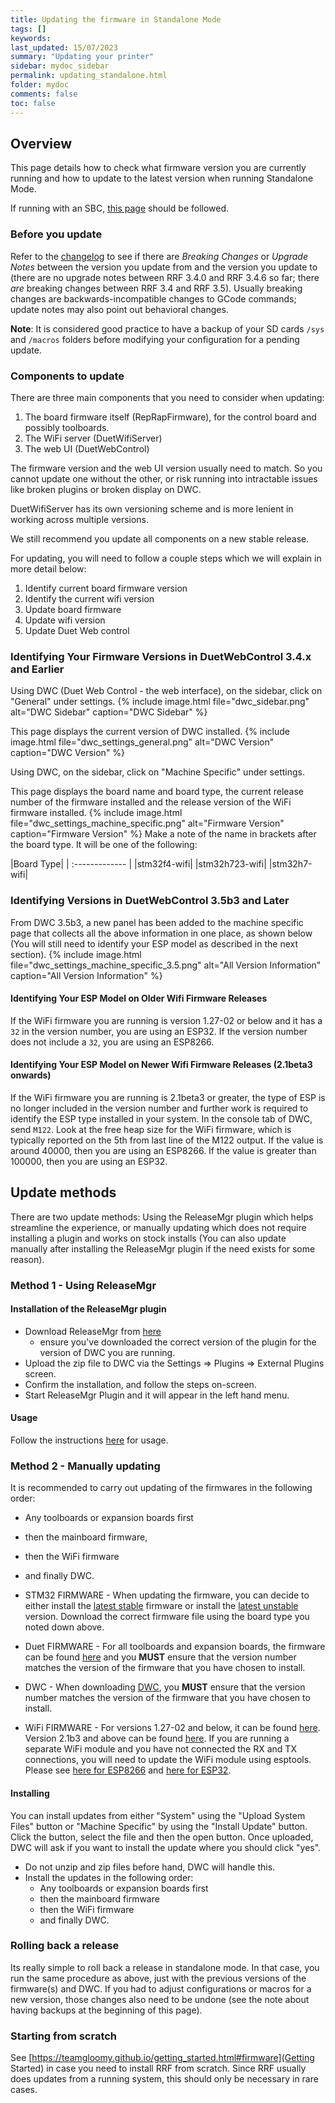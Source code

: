 ```yaml
---
title: Updating the firmware in Standalone Mode
tags: []
keywords: 
last_updated: 15/07/2023
summary: "Updating your printer"
sidebar: mydoc_sidebar
permalink: updating_standalone.html
folder: mydoc
comments: false
toc: false
---
```


## Overview

This page details how to check what firmware version you are currently running
and how to update to the latest version when running Standalone Mode.

If running with an SBC, [this page](./stm32_sbc.html) should be followed.  

### Before you update

Refer to the
[changelog](https://github.com/Duet3D/RepRapFirmware/wiki/Changelog-RRF-3.x) to
see if there are _Breaking Changes_ or _Upgrade Notes_ between the version you
update from and the version you update to (there are no upgrade notes between
RRF 3.4.0 and RRF 3.4.6 so far; there _are_ breaking changes between RRF 3.4
and RRF 3.5). Usually breaking changes are backwards-incompatible changes to
GCode commands; update notes may also point out behavioral changes.

**Note**: It is considered good practice to have a backup of your SD cards
`/sys` and `/macros` folders before modifying your configuration for a pending
update.

### Components to update

There are three main components that you need to consider when updating:

 1. The board firmware itself (RepRapFirmware), for the control board and
    possibly toolboards.
 2. The WiFi server (DuetWifiServer)
 3. The web UI (DuetWebControl)

The firmware version and the web UI version usually need to match. So you
cannot update one without the other, or risk running into intractable issues
like broken plugins or broken display on DWC.

DuetWifiServer has its own versioning scheme and is more lenient in working
across multiple versions.

We still recommend you update all components on a new stable release.

For updating, you will need to follow a couple steps which we will explain in
more detail below:

 1. Identify current board firmware version
 2. Identify the current wifi version
 3. Update board firmware
 4. Update wifi version
 5. Update Duet Web control


### Identifying Your Firmware Versions in DuetWebControl 3.4.x and Earlier

Using DWC (Duet Web Control - the web interface), on the sidebar, click on
"General" under settings.  {% include image.html file="dwc_sidebar.png"
alt="DWC Sidebar" caption="DWC Sidebar" %} 

This page displays the current version of DWC installed.  {% include image.html
file="dwc_settings_general.png" alt="DWC Version" caption="DWC Version" %}  

Using DWC, on the sidebar, click on "Machine Specific" under settings.  

This page displays the board name and board type, the current release number of
the firmware installed and the release version of the WiFi firmware installed.
{% include image.html file="dwc_settings_machine_specific.png" alt="Firmware
Version" caption="Firmware Version" %}  Make a note of the name in brackets
after the board type. It will be one of the following:

<div class="datatable-begin"></div>
|Board Type|
| :------------- |
|stm32f4-wifi|
|stm32h723-wifi|
|stm32h7-wifi|
<div class="datatable-end"></div>

### Identifying Versions in DuetWebControl 3.5b3 and Later

From DWC 3.5b3, a new panel has been added to the machine specific page that
collects all the above information in one place, as shown below (You will still
need to identify your ESP model as described in the next section).  {%
include image.html file="dwc_settings_machine_specific_3.5.png" alt="All
Version Information" caption="All Version Information" %}


#### Identifying Your ESP Model on Older Wifi Firmware Releases

If the WiFi firmware you are running is version 1.27-02 or below and it has a
`32` in the version number, you are using an ESP32. If the version number does
not include a `32`, you are using an ESP8266.  

#### Identifying Your ESP Model on Newer Wifi Firmware Releases (2.1beta3 onwards)

If the WiFi firmware you are running is 2.1beta3 or greater, the type of ESP is
no longer included in the version number and further work is required to
identify the ESP type installed in your system. In the console tab of DWC, send
`M122`. Look at the free heap size for the WiFi firmware, which is typically
reported on the 5th from last line of the M122 output. If the value is around
40000, then you are using an ESP8266. If the value is greater than 100000, then
you are using an ESP32.  

## Update methods

There are two update methods: Using the ReleaseMgr plugin which helps
streamline the experience, or manually updating which does not require
installing a plugin and works on stock installs (You can also update manually
after installing the ReleaseMgr plugin if the need exists for some reason).

### Method 1 - Using ReleaseMgr

#### Installation of the ReleaseMgr plugin

 * Download ReleaseMgr from [here](https://plugins.duet3d.com/plugins/ReleaseMgr.html) 
   * ensure you've downloaded the correct version of the plugin for the version of DWC you are running.  
 * Upload the zip file to DWC via the Settings => Plugins => External Plugins screen.
 * Confirm the installation, and follow the steps on-screen.
 * Start ReleaseMgr Plugin and it will appear in the left hand menu.  

#### Usage

Follow the instructions [here](https://github.com/MintyTrebor/ReleaseMgr/wiki/Navigation) for usage.  

### Method 2 - Manually updating

It is recommended to carry out updating of the firmwares in the following
order:
 *  Any toolboards or expansion boards first
 * then the mainboard firmware,
 * then the WiFi firmware 
 * and finally DWC.  

 * STM32 FIRMWARE - When updating the firmware, you can decide to either install the [latest stable](https://github.com/gloomyandy/RepRapFirmware/releases/latest) firmware or install the [latest unstable](https://github.com/gloomyandy/RepRapFirmware/releases) version. Download the correct firmware file using the board type you noted down above.  
* Duet FIRMWARE - For all toolboards and expansion boards, the firmware can be found [here](https://github.com/Duet3D/RepRapFirmware/releases) and you **MUST** ensure that the version number matches the version of the firmware that you have chosen to install.  
* DWC - When downloading [DWC](https://github.com/Duet3D/DuetWebControl/releases), you **MUST** ensure that the version number matches the version of the firmware that you have chosen to install.  
* WiFi FIRMWARE - For versions 1.27-02 and below, it can be found [here](https://github.com/gloomyandy/DuetWiFiSocketServer/releases). Version 2.1b3 and above can be found [here](https://github.com/gloomyandy/RepRapFirmware/releases). If you are running a separate WiFi module and you have not connected the RX and TX connections, you will need to update the WiFi module using esptools. Please see [here for ESP8266](./stm32_esp8266.html) and [here for ESP32](./stm32_esp32.html).  

#### Installing

You can install updates from either "System" using the "Upload System Files"
button or "Machine Specific" by using the "Install Update" button.  Click the
button, select the file and then the open button. Once uploaded, DWC will ask
if you want to install the update where you should click "yes".  

* Do not unzip and zip files before hand, DWC will handle this.  
* Install the updates in the following order: 
  * Any toolboards or expansion boards first
  * then the mainboard firmware
  * then the WiFi firmware 
  * and finally DWC.

### Rolling back a release

Its really simple to roll back a release in standalone mode. In that case, you
run the same procedure as above, just with the previous versions of the
firmware(s) and DWC. If you had to adjust configurations or macros for a new
version, those changes also need to be undone (see the note about having
backups at the beginning of this page).

### Starting from scratch

See [https://teamgloomy.github.io/getting_started.html#firmware](Getting
Started) in case you need to install RRF from scratch. Since RRF usually does
updates from a running system, this should only be necessary in rare cases.
